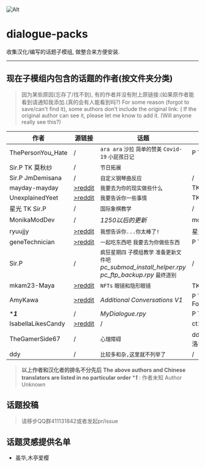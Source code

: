 ![Alt](https://repobeats.axiom.co/api/embed/cb3ad184e46276d79566c005aec5fd1b5a650b36.svg "Repobeats analytics image")

# dialogue-packs

收集汉化/编写的话题子模组, 做整合来方便安装.  

---------

## 现在子模组内包含的话题的作者(按文件夹分类)

>因为某些原因(忘存了/找不到), 有的作者并没有附上原链接:(如果原作者能看到请通知我添加.(真的会有人能看到吗?)
>For some reason (forgot to save/can't find it), some authors don't include the original link: ( If the original author can see it, please let me know to add it. (Will anyone really see this?)

|作者 | 源链接|话题 |汉化|
|-------------| --------------| ------------- | ------------------ |
|ThePersonYou_Hate| /|`ara ara` `沙拉` `简单的赞美` `Covid-19` `小屁孩日记` |  P TK |
|Sir.P TK 莫秋纱 | /|`节日拓展` |
|Sir.P JmDemisana|/|`自定义钢琴曲反应`|/|
|mayday-mayday|[>reddit](https://www.reddit.com/r/MASFandom/comments/rvp5c4/another_small_background_project_id_been_working/)|`我要去为你的现实做些什么`| TK|
|UnexplainedYeet|[>reddit](https://www.reddit.com/user/UnexplainedYeet)|`我要告诉你一些事情`|TK|
|星光 TK Sir.P|/|`国际象棋教学`|/|
|MonikaModDev|/|*1250以后的更新*|mon1|
|ryuujjy|[>reddit](https://www.reddit.com/user/ryuujjy/)|`我想告诉你...你太棒了!`|星光|
|geneTechnician|[>reddit](https://www.reddit.com/user/geneTechnician/)|`一起吃东西吧` `我要去为你做些东西`|P TK|
|Sir.P|/|`疯狂星期四` `子模组教学` `准备更新文件吧` *pc_submod_install_helper.rpy* *pc_ftp_backup.rpy* `最终道别`|/|
|mkam23-Maya|[>reddit](https://www.reddit.com/user/mkam23-Maya/)|`NFTs` `眼镜和隐形眼镜`|TK 星光|
|AmyKawa|[>reddit](https://www.reddit.com/user/AmyKawa/)|*Additional Conversations V1*|P TK Founxious|
|****1***|/|*MyDialogue.rpy*|P TK|
|IsabellaLikesCandy|[>reddit](https://www.reddit.com/user/IsabellaLikesCandy/)|/|ct1045|
|TheGamerSide67|/|`心理障碍`|ddy 纸心 洛尔|
|ddy|/|`比较多和杂,这里就不列举了`|/|

> **以上作者和汉化者的排名不分先后**
>**The above authors and Chinese translators are listed in no particular order**
> ****1*** : 作者未知 Author Unknown

## 话题投稿

>请移步QQ群411131842或者发起pr/issue

## 话题灵感提供名单

* 虽华,木亭爱樱
